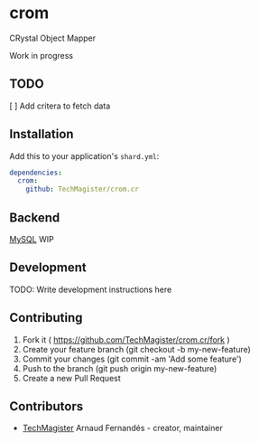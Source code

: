 # crom

CRystal Object Mapper

Work in progress

## TODO
[ ] Add critera to fetch data

## Installation


Add this to your application's `shard.yml`:

```yaml
dependencies:
  crom:
    github: TechMagister/crom.cr
```


## Backend

[MySQL](https://github.com/TechMagister/crom-mysql.cr) WIP

## Development


TODO: Write development instructions here

## Contributing

1. Fork it ( https://github.com/TechMagister/crom.cr/fork )
2. Create your feature branch (git checkout -b my-new-feature)
3. Commit your changes (git commit -am 'Add some feature')
4. Push to the branch (git push origin my-new-feature)
5. Create a new Pull Request

## Contributors

- [TechMagister](https://github.com/TechMagister) Arnaud Fernandés - creator, maintainer
